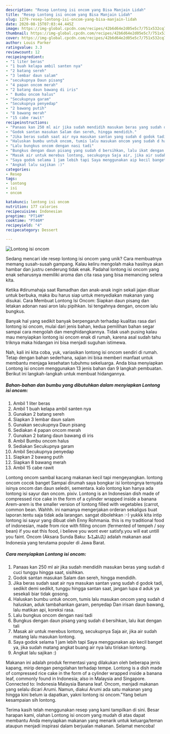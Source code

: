 ```yaml
---
description: "Resep Lontong isi oncom yang Bisa Manjain Lidah"
title: "Resep Lontong isi oncom yang Bisa Manjain Lidah"
slug: 1279-resep-lontong-isi-oncom-yang-bisa-manjain-lidah
date: 2020-08-15T07:03:44.445Z
image: https://img-global.cpcdn.com/recipes/42b6d64e2d05e5c7/751x532cq70/lontong-isi-oncom-foto-resep-utama.jpg
thumbnail: https://img-global.cpcdn.com/recipes/42b6d64e2d05e5c7/751x532cq70/lontong-isi-oncom-foto-resep-utama.jpg
cover: https://img-global.cpcdn.com/recipes/42b6d64e2d05e5c7/751x532cq70/lontong-isi-oncom-foto-resep-utama.jpg
author: Louis Parker
ratingvalue: 3.3
reviewcount: 12
recipeingredient:
- "1 liter beras"
- "1 buah kelapa ambil santen nya"
- "2 batang sereh"
- "3 lembar daun salam"
- "secukupnya Daun pisang"
- "4 papan oncom merah"
- "2 batang daun bawang di iris"
- " Bumbu oncom halus"
- "Secukupnya garam"
- "Secukupnya penyedap"
- "2 bawang putih"
- "8 bawang merah"
- "15 cabe rawit"
recipeinstructions:
- "Panaas kan 250 ml air jika sudah mendidih masukan beras yang sudah d cuci tunggu hingga saat, sisihkan."
- "Godok santan masukan Salam dan sereh, hingga mendidih."
- "Jika beras sudah saat air nya masukan santan yang sudah d godok tadi, sedikit demi sedikit, tunggu hingga santan saat, jangan lupa d aduk ya sesekali biar tidak gosong."
- "Haluskan bumbu untuk oncom, tumis lalu masukan oncom yang sudah d haluskan, aduk tambahankan garam, penyedap Dan irisan daun bawang, lalu matikan api, koreksi rasa."
- "Lalu bungkus oncom dengan nasi tadi"
- "Bungkus dengan daun pisang yang sudah d bersihkan, lalu ikat dengan tali"
- "Masak air untuk merebus lontong, secukupnya Saja air, jika air sudah matang lalu masukan lontong."
- "Saya godok selama 1 jam lebih tapi Saya menggunakan aip kecil banget ya, jika sudah matang angkat buang air nya lalu tiriskan lontong."
- "Angkat lalu sajikan :)"
categories:
- Resep
tags:
- lontong
- isi
- oncom

katakunci: lontong isi oncom 
nutrition: 177 calories
recipecuisine: Indonesian
preptime: "PT14M"
cooktime: "PT46M"
recipeyield: "4"
recipecategory: Dessert

---
```



![Lontong isi oncom](https://img-global.cpcdn.com/recipes/42b6d64e2d05e5c7/751x532cq70/lontong-isi-oncom-foto-resep-utama.jpg)

Sedang mencari ide resep lontong isi oncom yang unik? Cara membuatnya memang susah-susah gampang. Kalau keliru mengolah maka hasilnya akan hambar dan justru cenderung tidak enak. Padahal lontong isi oncom yang enak seharusnya memiliki aroma dan cita rasa yang bisa memancing selera kita.

Ketika #dirumahaja saat Ramadhan dan anak-anak ingin sekali jajan diluar untuk berbuka, maka ibu harus siap untuk menyediakan makanan yang disukai. Cara Membuat Lontong Isi Oncom: Siapkan daun pisang dan letakan adonan nasi aron lalu pipihkan. Isi tengahnya dengan, oncom lalu bungkus.

Banyak hal yang sedikit banyak berpengaruh terhadap kualitas rasa dari lontong isi oncom, mulai dari jenis bahan, kedua pemilihan bahan segar sampai cara mengolah dan menghidangkannya. Tidak usah pusing kalau mau menyiapkan lontong isi oncom enak di rumah, karena asal sudah tahu triknya maka hidangan ini bisa menjadi suguhan istimewa.


Nah, kali ini kita coba, yuk, variasikan lontong isi oncom sendiri di rumah. Tetap dengan bahan sederhana, sajian ini bisa memberi manfaat untuk membantu menjaga kesehatan tubuhmu sekeluarga. Anda bisa menyiapkan Lontong isi oncom menggunakan 13 jenis bahan dan 9 langkah pembuatan. Berikut ini langkah-langkah untuk membuat hidangannya.

<!--inarticleads1-->

##### Bahan-bahan dan bumbu yang dibutuhkan dalam menyiapkan Lontong isi oncom:

1. Ambil 1 liter beras
1. Ambil 1 buah kelapa ambil santen nya
1. Gunakan 2 batang sereh
1. Siapkan 3 lembar daun salam
1. Gunakan secukupnya Daun pisang
1. Sediakan 4 papan oncom merah
1. Gunakan 2 batang daun bawang di iris
1. Ambil  Bumbu oncom halus
1. Sediakan Secukupnya garam
1. Ambil Secukupnya penyedap
1. Siapkan 2 bawang putih
1. Siapkan 8 bawang merah
1. Ambil 15 cabe rawit


Lontong oncom sambal kacang makanan kecil tapi mengeyangkan. lontong oncom cocok banget Sampai dirumah saya bongkar isi lontongnya ternyata isinya oncom dan daun seledri, sementara. kalo lontong kan hanya ada lontong isi sayur dan oncom. pixiv. Lontong is an Indonesian dish made of compressed rice cake in the form of a cylinder wrapped inside a banana Arem-arem is the smaller version of lontong filled with vegetables (carrot, common bean. Wahhh. ini namanya mengerjakan orderan sekaligus buat laporan.tentu saja tidak ada larangan. sangat dibolehkan :-) yukkk kita intip lontong isi sayur yang dibuat oleh Enny Rohmania. this is my traditional food of indonesian, made from rice with filling oncom (fermented of tempeh / soy bean) if you eat this food, i believe you wont ever satisfy.you will eat untill you faint. Oncom (Aksara Sunda Baku: ᮇᮔ᮪ᮎᮧᮙ᮪) adalah makanan asal Indonesia yang terutama populer di Jawa Barat. 

<!--inarticleads2-->

##### Cara menyiapkan Lontong isi oncom:

1. Panaas kan 250 ml air jika sudah mendidih masukan beras yang sudah d cuci tunggu hingga saat, sisihkan.
1. Godok santan masukan Salam dan sereh, hingga mendidih.
1. Jika beras sudah saat air nya masukan santan yang sudah d godok tadi, sedikit demi sedikit, tunggu hingga santan saat, jangan lupa d aduk ya sesekali biar tidak gosong.
1. Haluskan bumbu untuk oncom, tumis lalu masukan oncom yang sudah d haluskan, aduk tambahankan garam, penyedap Dan irisan daun bawang, lalu matikan api, koreksi rasa.
1. Lalu bungkus oncom dengan nasi tadi
1. Bungkus dengan daun pisang yang sudah d bersihkan, lalu ikat dengan tali
1. Masak air untuk merebus lontong, secukupnya Saja air, jika air sudah matang lalu masukan lontong.
1. Saya godok selama 1 jam lebih tapi Saya menggunakan aip kecil banget ya, jika sudah matang angkat buang air nya lalu tiriskan lontong.
1. Angkat lalu sajikan :)


Makanan ini adalah produk fermentasi yang dilakukan oleh beberapa jenis kapang, mirip dengan pengolahan terhadap tempe. Lontong is a dish made of compressed rice cake in the form of a cylinder wrapped inside a banana leaf, commonly found in Indonesia; also in Malaysia and Singapore. Connected to: Indonesia Malaysia Banana leaf. Oncom, menjadi makanan yang selalu dicari Arumi. Namun, diakui Arumi ada satu makanan yang hingga kini belum ia dapatkan, yakni lontong isi oncom.&#34;Yang belum kesampaian sih lontong. 

Terima kasih telah menggunakan resep yang kami tampilkan di sini. Besar harapan kami, olahan Lontong isi oncom yang mudah di atas dapat membantu Anda menyiapkan makanan yang menarik untuk keluarga/teman ataupun menjadi inspirasi dalam berjualan makanan. Selamat mencoba!
